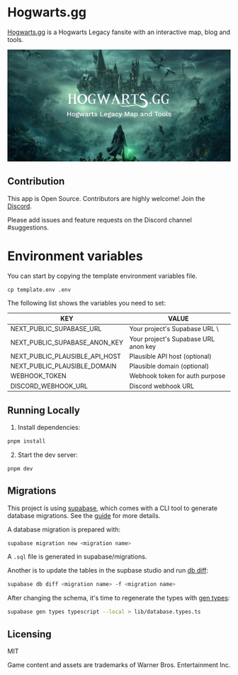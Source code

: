 # Hogwarts.gg

[Hogwarts.gg](https://www.hogwarts.gg) is a Hogwarts Legacy fansite with an interactive map, blog and tools.

![](/assets/social.jpg)

## Contribution

This app is Open Source. Contributors are highly welcome!
Join the [Discord](https://discord.com/invite/NTZu8Px).

Please add issues and feature requests on the Discord channel #suggestions.

# Environment variables

You can start by copying the template environment variables file.

```
cp template.env .env
```

The following list shows the variables you need to set:

| KEY                            | VALUE                                |
| ------------------------------ | ------------------------------------ |
| NEXT_PUBLIC_SUPABASE_URL       | Your project's Supabase URL \        |
| NEXT_PUBLIC_SUPABASE_ANON_KEY  | Your project's Supabase URL anon key |
| NEXT_PUBLIC_PLAUSIBLE_API_HOST | Plausible API host (optional)        |
| NEXT_PUBLIC_PLAUSIBLE_DOMAIN   | Plausible domain (optional)          |
| WEBHOOK_TOKEN                  | Webhook token for auth purpose       |
| DISCORD_WEBHOOK_URL            | Discord webhook URL                  |

## Running Locally

1. Install dependencies:

```sh
pnpm install
```

2. Start the dev server:

```sh
pnpm dev
```

## Migrations

This project is using [supabase](https://supabase.com/), which comes with a CLI tool to generate database migrations.
See the [guide](https://supabase.com/docs/reference/cli/introduction) for more details.

A database migration is prepared with:

```sh
supabase migration new <migration name>
```

A `.sql` file is generated in supabase/migrations.

Another is to update the tables in the supbase studio and run [db diff](https://supabase.com/docs/reference/cli/supabase-db-diff):

```sh
supabase db diff <migration name> -f <migration name>
```

After changing the schema, it's time to regenerate the types with [gen types](https://supabase.com/docs/reference/cli/supabase-gen-types-typescript):

```sh
supabase gen types typescript --local > lib/database.types.ts
```

## Licensing

MIT

Game content and assets are trademarks of Warner Bros. Entertainment Inc.
